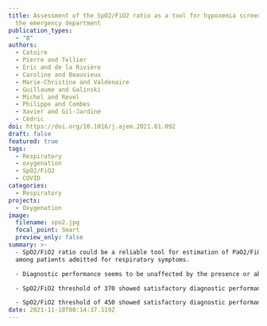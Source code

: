```yaml
---
title: Assessment of the SpO2/FiO2 ratio as a tool for hypoxemia screening in
  the emergency department
publication_types:
  - "0"
authors:
  - Catoire
  - Pierre and Tellier
  - Eric and de la Rivière
  - Caroline and Beauvieux
  - Marie-Christine and Valdenaire
  - Guillaume and Galinski
  - Michel and Revel
  - Philippe and Combes
  - Xavier and Gil-Jardiné
  - Cédric
doi: https://doi.org/10.1016/j.ajem.2021.01.092
draft: false
featured: true
tags:
  - Respiratory
  - oxygenation
  - SpO2/FiO2
  - COVID
categories:
  - Respiratory
projects:
  - Oxygenation
image:
  filename: spo2.jpg
  focal_point: Smart
  preview_only: false
summary: >-
  - SpO2/FiO2 ratio could be a reliable tool for estimation of PaO2/FiO2 ratio
  among patients admitted for respiratory symptoms.

  - Diagnostic performance seems to be unaffected by the presence or absence of COVID-19 infection.

  - SpO2/FiO2 threshold of 370 showed satisfactory diagnostic performance for the positive diagnosis of PaO2/FiO2 < 300 mmHg.

  - SpO2/FiO2 threshold of 450 showed satisfactory diagnostic performance for exclusion of PaO2/FiO2 < 400 mmHg.
date: 2021-11-18T00:14:37.119Z
---
```

